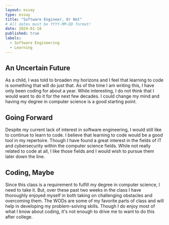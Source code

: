 ```yaml
---
layout: essay
type: essay
title: "Software Engineer, Or Not"
# All dates must be YYYY-MM-DD format!
date: 2024-01-18
published: true
labels:
  - Software Engineering
  - Learning
---
```


## An Uncertain Future 
As a child, I was told to broaden my horizons and I feel that learning to code is something that will do just that. As of the time I am writing this, I have only been coding for about a year. While interesting, I do not think that I would want to do it for the next few decades. I could change my mind and having my degree in computer science is a good starting point. 

## Going Forward
Despite my current lack of interest in software engineering, I would still like to continue to learn to code. I believe that learning to code would be a good tool in my repertoire. Though I have found a great interest in the fields of IT and cybersecurity within the computer science fields. While not really related to code at all, I like those  fields and I would wish to pursue them later down the line. 

## Coding, Maybe  
Since this class is a requirement to fulfill my degree in computer science, I need to take it. But, over these past two weeks in the class I have thoroughly enjoyed myself in both taking on challenging obstacles and overcoming them. The WODs are some of my favorite parts of class and will help in developing my problem-solving skills. Though I do enjoy most of what I know about coding, it's not enough to drive me to want to do this after college. 
